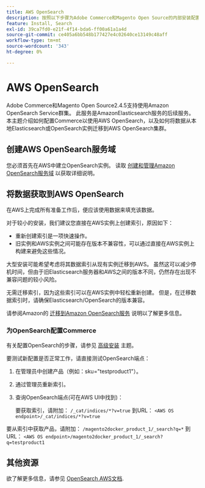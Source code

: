 ```yaml
---
title: AWS OpenSearch
description: 按照以下步骤为Adobe Commerce和Magento Open Source的内部安装配置AWS OpenSearch Web服务。
feature: Install, Search
exl-id: 39ca7fd0-e21f-4f14-bda6-ff00a61a1a4d
source-git-commit: ce405a6bb548b177427e4c02640ce13149c48aff
workflow-type: tm+mt
source-wordcount: '343'
ht-degree: 0%

---
```


# AWS OpenSearch

Adobe Commerce和Magento Open Source2.4.5支持使用Amazon OpenSearch Service群集。 此服务是AmazonElasticsearch服务的后续服务。 本主题介绍如何配置Commerce以使用AWS OpenSearch，以及如何将数据从本地Elasticsearch或OpenSearch实例迁移到AWS OpenSearch集群。

## 创建AWS OpenSearch服务域

您必须首先在AWS中建立OpenSearch实例。
读取 [创建和管理Amazon OpenSearch服务域](https://docs.aws.amazon.com/opensearch-service/latest/developerguide/createupdatedomains.html) 以获取详细说明。

## 将数据获取到AWS OpenSearch

在AWS上完成所有准备工作后，便应该使用数据来填充该数据。

对于较小的安装，我们建议您直接在AWS实例上创建索引，原因如下：

* 重新创建索引是一项快速操作。
* 旧实例和AWS实例之间可能存在版本不兼容性，可以通过直接在AWS实例上构建来避免这些情况。

大型安装可能希望考虑将其数据索引从现有实例迁移到AWS。 虽然这可以减少停机时间，但由于旧Elasticsearch服务器和AWS之间的版本不同，仍然存在出现不兼容问题的较小风险。

无需迁移索引，因为这些索引可以在AWS实例中轻松重新创建。
但是，在迁移数据索引时，请确保Elasticsearch/OpenSearch的版本兼容。

请参阅Amazon的 [迁移到Amazon OpenSearch服务](https://docs.aws.amazon.com/opensearch-service/latest/developerguide/migration.html) 说明以了解更多信息。

### 为OpenSearch配置Commerce

有关配置OpenSearch的步骤，请参见 [高级安装](../../advanced.md) 主题。

要测试新配置是否正常工作，请直接测试OpenSearch端点：

1. 在管理员中创建产品（例如：sku=&quot;testproduct1&quot;）。
1. 通过管理员重新索引。
1. 查询OpenSearch端点(可在AWS UI中找到)：

   要获取索引，请附加： `/_cat/indices/*?v=true` 到URL：
   `<AWS OS endpoint>/_cat/indices/*?v=true`

要从索引中获取产品，请附加： `/magento2docker_product_1/_search?q=*` 到URL：
`<AWS OS endpoint>/magento2docker_product_1/_search?q=testproduct1`

## 其他资源

欲了解更多信息，请参见 [OpenSearch AWS文档](https://docs.aws.amazon.com/opensearch-service/index.html).
